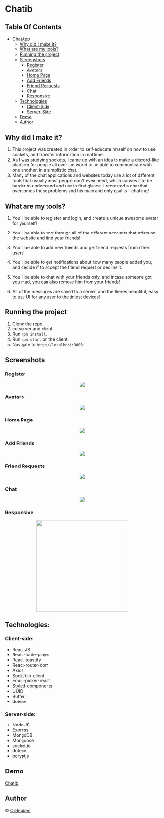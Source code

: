 # Chatib

## Table Of Contents
- [ChatApp](#Chatib)
  * [Why did I make it?](#why-did-I-make-it)
  * [What are my tools?](#what-are-my-tools)
  * [Running the project](#running-the-project)
  * [Screenshots](#screenshots)
    + [Register](#register)
    + [Avatars](#avatars)
    + [Home Page](#home-page)
    + [Add Friends](#add-friends)
    + [Friend Requests](#friend-requests)
    + [Chat](#chat)
    + [Responsive](#responsive-chat)
  * [Technologies](#technologies)
    + [Client-Side](#client-side)
    + [Server-Side](#server-side)
  * [Demo](#Demo)
  * [Author](#Author)
  
## Why did I make it?

1. This project was created in order to self-educate myself on how to use sockets, and transfer information in real time.
2. As I was studying sockets, I came up with an idea to make a discord-like platform for people all over the world to be able to communicate
with one another, in a simplistic chat.
3. Many of the chat applications and websites today use a lot of different tools that usually most people don't even need, which causes it to
be harder to understand and use in first glance. I recreated a chat that overcomes these problems and his main and only goal is - chatting!

## What are my tools?

1. You'll be able to register and login, and create a unique awesome avatar for yourself!
    
2. You'll be able to sort through all of the different accounts that exists on the website and find your friends!

3. You'll be able to add new friends and get friend requests from other users!

4. You'll be able to get notifications about how many people added you, and decide if to accept the friend request or decline it.

5. You'll be able to chat with your friends only, and incase someone got you mad, you can also remove him from your friends!

6. All of the messages are saved to a server, and the theres beautiful, easy to use UI for any user to the tiniest devices!

   
## Running the project

1. Clone the repo.
2. cd server and client
3. Run `npm install`.
4. Run `npm start` on the client.
5. Navigate to `http://localhost:3000`.

## Screenshots

### Register

<p align="center"><img src="https://i.ibb.co/XJjZ27T/chatib-1.png" /></p>

### Avatars

<p align="center"><img src="https://i.ibb.co/jh0srX3/chatib-2.png" /></p>

### Home Page

<p align="center"><img src="https://i.ibb.co/vBsgKGP/chatib-3.png"  /></p>

### Add Friends

<p align="center"><img src="https://i.ibb.co/1mPfbwC/Chatib-4.png" /></p>

### Friend Requests

<p align="center"><img src="https://i.ibb.co/gmhcd9n/Chatib-5.png"  /></p>

### Chat

<p align="center"><img src="https://i.ibb.co/VvXkRDX/Chatib-6.png"  /></p>

### Responsive

<p align="center"><img src="https://i.ibb.co/T46wBjq/Chatib-7.png" width="300" /></p>

## Technologies:

### Client-side:
* React.JS
* React-lottie-player
* React-toastify
* React-router-dom
* Axios
* Socket.io-client
* Emoji-picker-react
* Styled-components
* UUID
* Buffer
* dotenv

### Server-side:
* Node.JS
* Express
* MongoDB
* Mongoose
* socket.io
* dotenv
* bcryptjs

## Demo  <a name="Demo"></a>

[Chatib](https://chatsite-app.netlify.app/)

## Author  <a name="Author"></a>

© [OrReuben](https://github.com/OrReuben)


